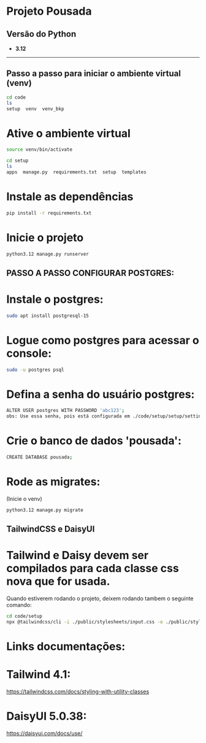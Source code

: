 # Projeto Pousada

## Versão do Python

- **3.12**

---

## Passo a passo para iniciar o ambiente virtual (venv)

```bash
cd code
ls
setup  venv  venv_bkp
```
# Ative o ambiente virtual
```bash
source venv/bin/activate

cd setup
ls
apps  manage.py  requirements.txt  setup  templates
```
# Instale as dependências
```bash
pip install -r requirements.txt
```
# Inicie o projeto
```bash
python3.12 manage.py runserver
```

## PASSO A PASSO CONFIGURAR POSTGRES:

# Instale o postgres:
```bash
sudo apt install postgresql-15
```
# Logue como postgres para acessar o console:
```bash
sudo -u postgres psql
```
# Defina a senha do usuário postgres:
```bash
ALTER USER postgres WITH PASSWORD 'abc123';
obs: Use essa senha, pois está configurada em ./code/setup/setup/settings.py
```
# Crie o banco de dados 'pousada':
```bash
CREATE DATABASE pousada;
```
# Rode as migrates:
(Inicie o venv)
```bash
python3.12 manage.py migrate
```

## TailwindCSS e DaisyUI

# Tailwind e Daisy devem ser compilados para cada classe css nova que for usada. 
Quando estiverem rodando o projeto, deixem rodando tambem o seguinte comando:
```bash
cd code/setup
npx @tailwindcss/cli -i ./public/stylesheets/input.css -o ./public/stylesheets/output.css
```
# Links documentações:

# Tailwind 4.1:
https://tailwindcss.com/docs/styling-with-utility-classes

# DaisyUI 5.0.38:
https://daisyui.com/docs/use/


